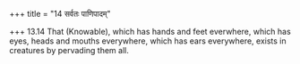 +++
title = "14 सर्वतः पाणिपादम्"

+++
13.14 That (Knowable), which has hands and feet everwhere, which has
eyes, heads and mouths everywhere, which has ears everywhere, exists in
creatures by pervading them all.
